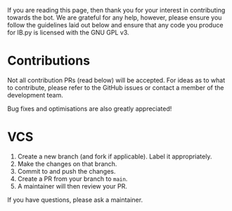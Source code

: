 If you are reading this page, then thank you for your interest in contributing towards the bot.
We are grateful for any help, however, please ensure you follow the guidelines laid out below
and ensure that any code you produce for IB.py is licensed with the GNU GPL v3.

# Contributions

Not all contribution PRs (read below) will be accepted.
For ideas as to what to contribute, please refer to the GitHub issues or contact a member of the development team.

Bug fixes and optimisations are also greatly appreciated!

# VCS

1. Create a new branch (and fork if applicable). Label it appropriately.
2. Make the changes on that branch.
3. Commit to and push the changes.
4. Create a PR from your branch to `main`.
5. A maintainer will then review your PR.

If you have questions, please ask a maintainer.

